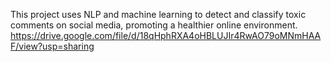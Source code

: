 This project uses NLP and machine learning to detect and classify toxic comments on social media, promoting a healthier online environment.
https://drive.google.com/file/d/18qHphRXA4oHBLUJIr4RwAO79oMNmHAAF/view?usp=sharing
